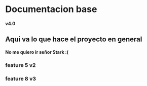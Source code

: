 # Documentacion base 
#### v4.0

## Aqui va lo que hace el proyecto en general

#### No me quiero ir señor Stark :(

### feature 5 v2

### feature 8 v3